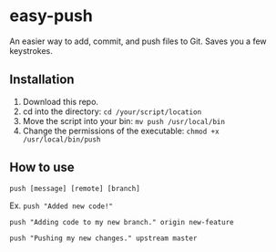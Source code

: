 # easy-push
An easier way to add, commit, and push files to Git. Saves you a few keystrokes.

## Installation
1. Download this repo.
2. cd into the directory: `cd /your/script/location`
3. Move the script into your bin: `mv push /usr/local/bin`
4. Change the permissions of the executable: `chmod +x /usr/local/bin/push`

## How to use
`push [message] [remote] [branch]`

Ex.
`push "Added new code!"`

`push "Adding code to my new branch." origin new-feature`

`push "Pushing my new changes." upstream master`